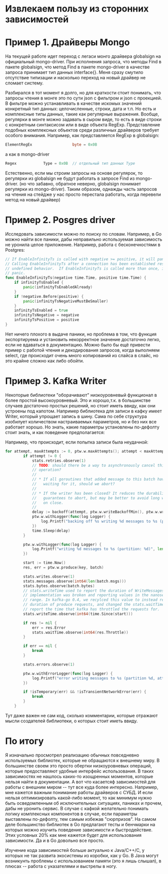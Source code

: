 # Извлекаем пользу из сторонних зависимостей

# Пример 1. Драйверы Mongo

На текущей работе идет переход с легаси монго драйвера globalsign на официальный mongo-driver. При исполнения запроса, что методы Find в пакете globalsign, что метод Find в пакете mongo-driver
в качестве запроса принимает тип данных interface{}. Меня сразу смутило отсутствие типизации и насколько переход на новый драйвер не сломает систему.

Разбирался в тот момент я долго, но для краткости стоит понимать, что запросы чтения в монге это по сути json с фильтром и json с проекцией. В фильтре можно устанавливать в качестве искомых значений 
конкретный тип данных: целочисленные, строки, дата и т.п. Но есть и комплексные типы данных, такие как регулярные выражения. Вообще, регулярки в монге можно задавать в сыром виде, то есть в виде строки с
конкретным синтаксисом или в виде объекта RegExp. 
Представление подобных комплексных объектов среди различных драйверов требует особого внимания. Например, как представляется RegExp в globalsign:

```go
ElementRegEx                  byte = 0x0B
```

а как в mongo-driver

```go
Regex            Type = 0x0B  // отдельный тип данных Type
```

Естественно, если мы строим запросы на основе регулярок, то регулярки из globalsign не будут работать в запросе Find из mongo-driver. (но что забавно, обратное неверно, globalsign понимает регулярки из mongo-driver).
Таким образом, однажды часть запросов на чтения на стейдже у нас просто перестала работать, когда перевели метод на новый драйвер)

# Пример 2. Posgres driver

Исследовать зависимости можно по поиску по словам. Например, в Go можно найти все паники, дабы неправильно используемая зависимость не уронила целое приложение. Например, работа с бесконечностями в Postgres:

```go
// If EnableInfinityTs is called with negative >= positive, it will panic.
// Calling EnableInfinityTs after a connection has been established results in
// undefined behavior.  If EnableInfinityTs is called more than once, it will
// panic.
func EnableInfinityTs(negative time.Time, positive time.Time) {
	if infinityTsEnabled {
		panic(infinityTsEnabledAlready)
	}
	if !negative.Before(positive) {
		panic(infinityTsNegativeMustBeSmaller)
	}
	infinityTsEnabled = true
	infinityTsNegative = negative
	infinityTsPositive = positive
}
```

Нет ничего плохого в выдаче паники, но проблема в том, что функция экспортируема и установить некорректное значение достаточно легко, если не вдаваться в документацию.
Можно было бы ещё привести пример с работой чтения и декодирования запросов, когда выполняем select, где происходит очень много копирований из слайса в слайс, но 
это крайне сложно как либо обойти.

# Пример 3. Kafka Writer

Некоторые библиотеки "оборачивают" низкоуровневый функционал в более простой высокоуровневый. Это и хорошо,т.к. в большинстве случаев достаточно простых решений, но стоит иметь ввиду, как они устроены под капотом.
Например библиотека для записи в кафку имеет Writer, который упрощает запись в шину. Сама по себе структура изобилует количеством настраиваемых параметров, но и без них все работает хорошо. Но знать, какие параметры установлены
по-дефолту стоит знать, и как поведение предполагается:

Например, что происходит, если попытка записи была неудачной:
```go
for attempt, maxAttempts := 0, ptw.w.maxAttempts(); attempt < maxAttempts; attempt++ {
		if attempt != 0 {
			stats.retries.observe(1)
			// TODO: should there be a way to asynchronously cancel this
			// operation?
			//
			// * If all goroutines that added message to this batch have stopped
			//   waiting for it, should we abort?
			//
			// * If the writer has been closed? It reduces the durability
			//   guarantees to abort, but may be better to avoid long wait times
			//   on close.
			//
			delay := backoff(attempt, ptw.w.writeBackoffMin(), ptw.w.writeBackoffMax())
			ptw.w.withLogger(func(log Logger) {
				log.Printf("backing off %s writing %d messages to %s (partition: %d)", delay, len(batch.msgs), key.topic, key.partition)
			})
			time.Sleep(delay)
		}

		ptw.w.withLogger(func(log Logger) {
			log.Printf("writing %d messages to %s (partition: %d)", len(batch.msgs), key.topic, key.partition)
		})

		start := time.Now()
		res, err = ptw.w.produce(key, batch)

		stats.writes.observe(1)
		stats.messages.observe(int64(len(batch.msgs)))
		stats.bytes.observe(batch.bytes)
		// stats.writeTime used to report the duration of WriteMessages, but the
		// implementation was broken and reporting values in the nanoseconds
		// range. In kafka-go 0.4, we recylced this value to instead report the
		// duration of produce requests, and changed the stats.waitTime value to
		// report the time that kafka has throttled the requests for.
		stats.writeTime.observe(int64(time.Since(start)))

		if res != nil {
			err = res.Error
			stats.waitTime.observe(int64(res.Throttle))
		}

		if err == nil {
			break
		}

		stats.errors.observe(1)

		ptw.w.withErrorLogger(func(log Logger) {
			log.Printf("error writing messages to %s (partition %d, attempt %d): %s", key.topic, key.partition, attempt, err)
		})

		if !isTemporary(err) && !isTransientNetworkError(err) {
			break
		}
	}

```

Тут даже важен не сам код, сколько комментарии, которые отражают мысли создателей библиотеки, о которых стоит иметь ввиду. 


# По итогу

Я изначально просмотрел реализацию обычных повседневно используемых библиотек, которые не обращаются к внешнему миру. В большинстве своем это просто обертки низкоуровневых операций, которые предоставляют удобные интерфейс использования.
В таких зависимостях не нашлось каких-то изощренных моментов, которые нельзя найти в документации.
А вот что касаетсяф зависимостей для работы с внешним миром -- тут все куда более интересно. Например, мне кажется важным понимание работы драйверов с СУБД. И если нельзя оптимизировать какой-либо момент, то как минимум нужно быть
осведомленным об исключительных ситуациях, паниках и прочем, дабы не уронить сервис. В случае с кафкой желательно понимать логику комплексных компонентов в случае, если параметры выставлены по-дефолту, тем самым избежав "сюрпризов".
На самом деле большинство библиотек в Go предлагают тесты и бенчмарки на которых можно изучить поведение зависимости и быстродействие. Этих условных 20% как мне кажется будет для использования зависимости. Да и в Go довольно все просто.

Изучение кода зависимостей больше актуально к Java/C++/C, у которых не так развита экосистемы из коробки, как у Go. В Java могут возникунть проблемы с использованием памяти (это я лишь слышал), в плюсах -- работа с указателями и выстрелы в ногу.


